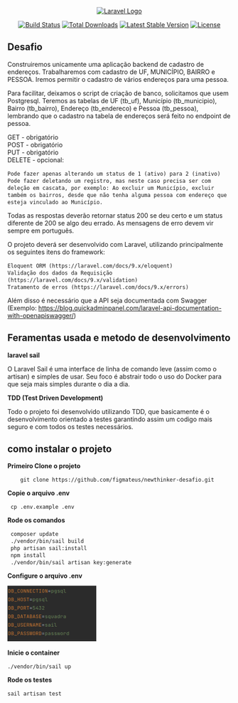 <p align="center"><a href="https://laravel.com" target="_blank"><img src="https://raw.githubusercontent.com/laravel/art/master/logo-lockup/5%20SVG/2%20CMYK/1%20Full%20Color/laravel-logolockup-cmyk-red.svg" width="400" alt="Laravel Logo"></a></p>

<p align="center">
<a href="https://travis-ci.org/laravel/framework"><img src="https://travis-ci.org/laravel/framework.svg" alt="Build Status"></a>
<a href="https://packagist.org/packages/laravel/framework"><img src="https://img.shields.io/packagist/dt/laravel/framework" alt="Total Downloads"></a>
<a href="https://packagist.org/packages/laravel/framework"><img src="https://img.shields.io/packagist/v/laravel/framework" alt="Latest Stable Version"></a>
<a href="https://packagist.org/packages/laravel/framework"><img src="https://img.shields.io/packagist/l/laravel/framework" alt="License"></a>
</p>

## Desafio

<p>Construiremos unicamente uma aplicação backend de cadastro de endereços. Trabalharemos com cadastro de UF, MUNICÍPIO, BAIRRO e PESSOA. Iremos permitir o cadastro de vários endereços para uma pessoa.

Para facilitar, deixamos o script de criação de banco, solicitamos que usem Postgresql. 
Teremos as tabelas de UF (tb_uf), Município (tb_municipio), Bairro (tb_bairro), Endereço (tb_endereco) e Pessoa (tb_pessoa), lembrando que o cadastro na tabela de endereços será feito no endpoint de pessoa. 

GET - obrigatório<br>
POST - obrigatório<br>
PUT - obrigatório<br>
DELETE - opcional:

    Pode fazer apenas alterando um status de 1 (ativo) para 2 (inativo)
    Pode fazer deletando um registro, mas neste caso precisa ser com deleção em cascata, por exemplo: Ao excluir um Município, excluir também os bairros, desde que não tenha alguma pessoa com endereço que esteja vinculado ao Município.


Todas as respostas deverão retornar status 200 se deu certo e um status diferente de 200 se algo deu errado.
As mensagens de erro devem vir sempre em português.

O projeto deverá ser desenvolvido com Laravel, utilizando principalmente os seguintes itens do framework:

    Eloquent ORM (https://laravel.com/docs/9.x/eloquent)
    Validação dos dados da Requisição (https://laravel.com/docs/9.x/validation)
    Tratamento de erros (https://laravel.com/docs/9.x/errors)

Além disso é necessário que a API seja documentada com Swagger (Exemplo: https://blog.quickadminpanel.com/laravel-api-documentation-with-openapiswagger/)</p>


## Feramentas usada e metodo de desenvolvimento 

**laravel sail**


<p>
O Laravel Sail é uma interface de linha de comando leve 
(assim como o artisan) e simples de usar. Seu foco é 
abstrair todo o uso do Docker para que seja mais simples 
durante o dia a dia.</p>

**TDD (Test Driven Development)**
<p>
Todo o projeto foi desenvolvido utilizando TDD, que basicamente é o desenvolvimento orientado a testes 
garantindo assim um codigo mais seguro e com todos os testes necessários. 
</p>

## como instalar o projeto

**Primeiro Clone o projeto**

```
    git clone https://github.com/figmateus/newthinker-desafio.git
```

**Copie o arquivo .env**
```
 cp .env.example .env
 ```

 **Rode os comandos**
```
 composer update
 ./vendor/bin/sail build
 php artisan sail:install
 npm install 
 ./vendor/bin/sail artisan key:generate
 ```

 **Configure o arquivo .env**
    <p align="start"><img src="envnewthinker.png" width="200"/></a></p>

 **Inicie o container**
 ```
 ./vendor/bin/sail up
 ```

**Rode os testes**
 ```
 sail artisan test
 ```
